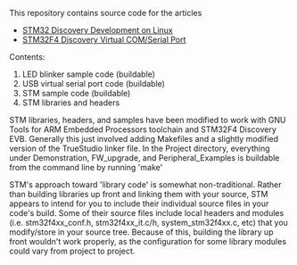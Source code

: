 
This repository contains source code for the articles
* [STM32 Discovery Development on Linux](http://www.wolinlabs.com/blog/linux.stm32.discovery.gcc.html) 
* [STM32F4 Discovery Virtual COM/Serial Port](http://www.wolinlabs.com/blog/stm32f4.virtual.com.port.html)


Contents:

1. LED blinker sample code (buildable)
2. USB virtual serial port code (buildable)
3. STM sample code (buildable)
4. STM libraries and headers


STM libraries, headers, and samples have been modified to work with GNU Tools for ARM Embedded Processors toolchain and STM32F4 Discovery EVB.   Generally this just involved adding Makefiles and a slightly modified version of the TrueStudio linker file.   In the Project directory, everything under Demonstration, FW\_upgrade, and Peripheral\_Examples is buildable from the command line by running 'make'

STM's approach toward 'library code' is somewhat non-traditional.  Rather than building libraries up front and linking them with your source, STM appears to intend for you to include their individual source files in your code's build.   Some of their source files include local headers and modules (i.e. stm32f4xx\_conf.h, stm32f4xx\_it.c/h, system\_stm32f4xx.c, etc) that you modify/store in your source tree.  Because of this, building the library up front wouldn't work properly, as the configuration for some library modules could vary from project to project.





